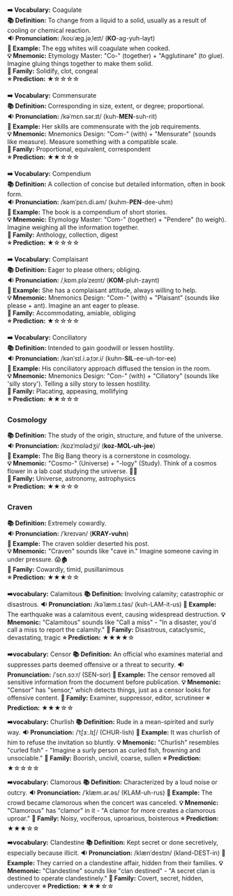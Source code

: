 **➡️ Vocabulary:** Coagulate  
**📚 Definition:** To change from a liquid to a solid, usually as a result of cooling or chemical reaction.  
**🔉 Pronunciation:** /koʊˈæɡ.jəˌleɪt/ (**KO**-ag-yuh-layt)  
**📝 Example:** The egg whites will coagulate when cooked.  
**💡 Mnemonic:** Etymology Master: "Co-" (together) + "Agglutinare" (to glue). Imagine gluing things together to make them solid.  
**👥 Family:** Solidify, clot, congeal  
**⭐ Prediction:** ★☆☆☆☆

**➡️ Vocabulary:** Commensurate  
**📚 Definition:** Corresponding in size, extent, or degree; proportional.  
**🔉 Pronunciation:** /kəˈmɛn.sər.ɪt/ (kuh-**MEN**-suh-rit)  
**📝 Example:** Her skills are commensurate with the job requirements.  
**💡 Mnemonic:** Mnemonics Design: "Com-" (with) + "Mensurate" (sounds like measure). Measure something with a compatible scale.  
**👥 Family:** Proportional, equivalent, correspondent  
**⭐ Prediction:** ★★☆☆☆  

**➡️ Vocabulary:** Compendium  
**📚 Definition:** A collection of concise but detailed information, often in book form.  
**🔉 Pronunciation:** /kəmˈpɛn.di.əm/ (kuhm-**PEN**-dee-uhm)  
**📝 Example:** The book is a compendium of short stories.  
**💡 Mnemonic:** Etymology Master: "Com-" (together) + "Pendere" (to weigh). Imagine weighing all the information together.  
**👥 Family:** Anthology, collection, digest  
**⭐ Prediction:** ★☆☆☆☆  

**➡️ Vocabulary:** Complaisant  
**📚 Definition:** Eager to please others; obliging.  
**🔉 Pronunciation:** /ˌkɒm.pləˈzeɪnt/ (**KOM**-pluh-zaynt)  
**📝 Example:** She has a complaisant attitude, always willing to help.  
**💡 Mnemonic:** Mnemonics Design: "Com-" (with) + "Plaisant" (sounds like please + ant). Imagine an ant eager to please.  
**👥 Family:** Accommodating, amiable, obliging  
**⭐ Prediction:** ★☆☆☆☆  

**➡️ Vocabulary:** Conciliatory  
**📚 Definition:** Intended to gain goodwill or lessen hostility.  
**🔉 Pronunciation:** /kənˈsɪl.i.əˌtɔr.i/ (kuhn-**SIL**-ee-uh-tor-ee)  
**📝 Example:** His conciliatory approach diffused the tension in the room.  
**💡 Mnemonic:** Mnemonics Design: "Con-" (with) + "Ciliatory" (sounds like 'silly story'). Telling a silly story to lessen hostility.  
**👥 Family:** Placating, appeasing, mollifying  
**⭐ Prediction:** ★★☆☆☆  

### Cosmology

**📚 Definition:** The study of the origin, structure, and future of the universe.  
**🔉 Pronunciation:** /kɒzˈmɒlədʒi/ (**koz-MOL-uh-jee**)  
**📝 Example:** The Big Bang theory is a cornerstone in cosmology.  
**💡 Mnemonic:** "Cosmo-" (Universe) + "-logy" (Study). Think of a cosmos flower in a lab coat studying the universe. 🌸🔭  
**👥 Family:** Universe, astronomy, astrophysics  
**⭐ Prediction:** ★★☆☆☆  

### Craven

**📚 Definition:** Extremely cowardly.  
**🔉 Pronunciation:** /ˈkreɪvən/ (**KRAY-vuhn**)  
**📝 Example:** The craven soldier deserted his post.  
**💡 Mnemonic:** "Craven" sounds like "cave in." Imagine someone caving in under pressure. 😱🏚️  
**👥 Family:** Cowardly, timid, pusillanimous  
**⭐ Prediction:** ★★★☆☆

**➡️vocabulary:** Calamitous
**📚 Definition:** Involving calamity; catastrophic or disastrous.
**🔉 Pronunciation:** /kəˈlæm.ɪ.təs/ (kuh-LAM-it-us)
**📝 Example:** The earthquake was a calamitous event, causing widespread destruction.
**💡 Mnemonic:** "Calamitous" sounds like "Call a miss" - "In a disaster, you'd call a miss to report the calamity."
**👥 Family:** Disastrous, cataclysmic, devastating, tragic
**⭐ Prediction:** ★★★★☆

**➡️vocabulary:** Censor
**📚 Definition:** An official who examines material and suppresses parts deemed offensive or a threat to security.
**🔉 Pronunciation:** /ˈsɛn.sɔːr/ (SEN-sor)
**📝 Example:** The censor removed all sensitive information from the document before publication.
**💡 Mnemonic:** "Censor" has "sensor," which detects things, just as a censor looks for offensive content.
**👥 Family:** Examiner, suppressor, editor, scrutineer
**⭐ Prediction:** ★★★☆☆

**➡️vocabulary:** Churlish
**📚 Definition:** Rude in a mean-spirited and surly way.
**🔉 Pronunciation:** /ˈtʃɜː.lɪʃ/ (CHUR-lish)
**📝 Example:** It was churlish of him to refuse the invitation so bluntly.
**💡 Mnemonic:** "Churlish" resembles "curled fish" - "Imagine a surly person as curled fish, frowning and unsociable."
**👥 Family:** Boorish, uncivil, coarse, sullen
**⭐ Prediction:** ★☆☆☆☆

**➡️vocabulary:** Clamorous
**📚 Definition:** Characterized by a loud noise or outcry.
**🔉 Pronunciation:** /ˈklæm.ər.əs/ (KLAM-uh-rus)
**📝 Example:** The crowd became clamorous when the concert was canceled.
**💡 Mnemonic:** "Clamorous" has "clamor" in it - "A clamor for more creates a clamorous uproar."
**👥 Family:** Noisy, vociferous, uproarious, boisterous
**⭐ Prediction:** ★★★☆☆

**➡️vocabulary:** Clandestine
**📚 Definition:** Kept secret or done secretively, especially because illicit.
**🔉 Pronunciation:** /klænˈdestɪn/ (kland-DEST-in)
**📝 Example:** They carried on a clandestine affair, hidden from their families.
**💡 Mnemonic:** "Clandestine" sounds like "clan destined" - "A secret clan is destined to operate clandestinely."
**👥 Family:** Covert, secret, hidden, undercover
**⭐ Prediction:** ★★★☆☆